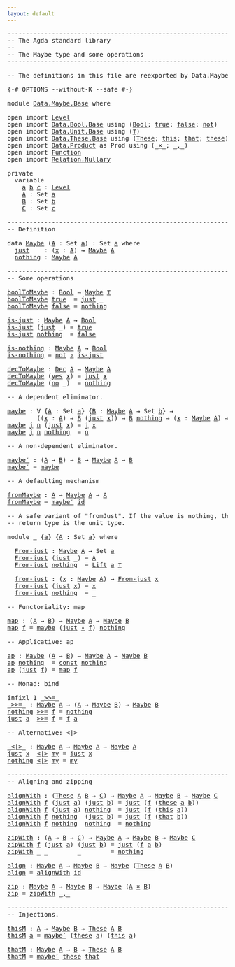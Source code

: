 ```yaml
---
layout: default
---
```


<pre class="Agda">
<a id="1" class="Comment">------------------------------------------------------------------------</a>
<a id="74" class="Comment">-- The Agda standard library</a>
<a id="103" class="Comment">--</a>
<a id="106" class="Comment">-- The Maybe type and some operations</a>
<a id="144" class="Comment">------------------------------------------------------------------------</a>

<a id="218" class="Comment">-- The definitions in this file are reexported by Data.Maybe.</a>

<a id="281" class="Symbol">{-#</a> <a id="285" class="Keyword">OPTIONS</a> <a id="293" class="Pragma">--without-K</a> <a id="305" class="Pragma">--safe</a> <a id="312" class="Symbol">#-}</a>

<a id="317" class="Keyword">module</a> <a id="324" href="Data.Maybe.Base.html" class="Module">Data.Maybe.Base</a> <a id="340" class="Keyword">where</a>

<a id="347" class="Keyword">open</a> <a id="352" class="Keyword">import</a> <a id="359" href="Level.html" class="Module">Level</a>
<a id="365" class="Keyword">open</a> <a id="370" class="Keyword">import</a> <a id="377" href="Data.Bool.Base.html" class="Module">Data.Bool.Base</a> <a id="392" class="Keyword">using</a> <a id="398" class="Symbol">(</a><a id="399" href="Agda.Builtin.Bool.html#163" class="Datatype">Bool</a><a id="403" class="Symbol">;</a> <a id="405" href="Agda.Builtin.Bool.html#188" class="InductiveConstructor">true</a><a id="409" class="Symbol">;</a> <a id="411" href="Agda.Builtin.Bool.html#182" class="InductiveConstructor">false</a><a id="416" class="Symbol">;</a> <a id="418" href="Data.Bool.Base.html#961" class="Function">not</a><a id="421" class="Symbol">)</a>
<a id="423" class="Keyword">open</a> <a id="428" class="Keyword">import</a> <a id="435" href="Data.Unit.Base.html" class="Module">Data.Unit.Base</a> <a id="450" class="Keyword">using</a> <a id="456" class="Symbol">(</a><a id="457" href="Agda.Builtin.Unit.html#164" class="Record">⊤</a><a id="458" class="Symbol">)</a>
<a id="460" class="Keyword">open</a> <a id="465" class="Keyword">import</a> <a id="472" href="Data.These.Base.html" class="Module">Data.These.Base</a> <a id="488" class="Keyword">using</a> <a id="494" class="Symbol">(</a><a id="495" href="Data.These.Base.html#523" class="Datatype">These</a><a id="500" class="Symbol">;</a> <a id="502" href="Data.These.Base.html#581" class="InductiveConstructor">this</a><a id="506" class="Symbol">;</a> <a id="508" href="Data.These.Base.html#609" class="InductiveConstructor">that</a><a id="512" class="Symbol">;</a> <a id="514" href="Data.These.Base.html#637" class="InductiveConstructor">these</a><a id="519" class="Symbol">)</a>
<a id="521" class="Keyword">open</a> <a id="526" class="Keyword">import</a> <a id="533" href="Data.Product.html" class="Module">Data.Product</a> <a id="546" class="Symbol">as</a> <a id="549" class="Module">Prod</a> <a id="554" class="Keyword">using</a> <a id="560" class="Symbol">(</a><a id="561" href="Data.Product.html#1162" class="Function Operator">_×_</a><a id="564" class="Symbol">;</a> <a id="566" href="Agda.Builtin.Sigma.html#236" class="InductiveConstructor Operator">_,_</a><a id="569" class="Symbol">)</a>
<a id="571" class="Keyword">open</a> <a id="576" class="Keyword">import</a> <a id="583" href="Function.html" class="Module">Function</a>
<a id="592" class="Keyword">open</a> <a id="597" class="Keyword">import</a> <a id="604" href="Relation.Nullary.html" class="Module">Relation.Nullary</a>

<a id="622" class="Keyword">private</a>
  <a id="632" class="Keyword">variable</a>
    <a id="645" href="Data.Maybe.Base.html#645" class="Generalizable">a</a> <a id="647" href="Data.Maybe.Base.html#647" class="Generalizable">b</a> <a id="649" href="Data.Maybe.Base.html#649" class="Generalizable">c</a> <a id="651" class="Symbol">:</a> <a id="653" href="Agda.Primitive.html#423" class="Postulate">Level</a>
    <a id="663" href="Data.Maybe.Base.html#663" class="Generalizable">A</a> <a id="665" class="Symbol">:</a> <a id="667" class="PrimitiveType">Set</a> <a id="671" href="Data.Maybe.Base.html#645" class="Generalizable">a</a>
    <a id="677" href="Data.Maybe.Base.html#677" class="Generalizable">B</a> <a id="679" class="Symbol">:</a> <a id="681" class="PrimitiveType">Set</a> <a id="685" href="Data.Maybe.Base.html#647" class="Generalizable">b</a>
    <a id="691" href="Data.Maybe.Base.html#691" class="Generalizable">C</a> <a id="693" class="Symbol">:</a> <a id="695" class="PrimitiveType">Set</a> <a id="699" href="Data.Maybe.Base.html#649" class="Generalizable">c</a>

<a id="702" class="Comment">------------------------------------------------------------------------</a>
<a id="775" class="Comment">-- Definition</a>

<a id="790" class="Keyword">data</a> <a id="Maybe"></a><a id="795" href="Data.Maybe.Base.html#795" class="Datatype">Maybe</a> <a id="801" class="Symbol">(</a><a id="802" href="Data.Maybe.Base.html#802" class="Bound">A</a> <a id="804" class="Symbol">:</a> <a id="806" class="PrimitiveType">Set</a> <a id="810" href="Data.Maybe.Base.html#645" class="Generalizable">a</a><a id="811" class="Symbol">)</a> <a id="813" class="Symbol">:</a> <a id="815" class="PrimitiveType">Set</a> <a id="819" href="Data.Maybe.Base.html#810" class="Bound">a</a> <a id="821" class="Keyword">where</a>
  <a id="Maybe.just"></a><a id="829" href="Data.Maybe.Base.html#829" class="InductiveConstructor">just</a>    <a id="837" class="Symbol">:</a> <a id="839" class="Symbol">(</a><a id="840" href="Data.Maybe.Base.html#840" class="Bound">x</a> <a id="842" class="Symbol">:</a> <a id="844" href="Data.Maybe.Base.html#802" class="Bound">A</a><a id="845" class="Symbol">)</a> <a id="847" class="Symbol">→</a> <a id="849" href="Data.Maybe.Base.html#795" class="Datatype">Maybe</a> <a id="855" href="Data.Maybe.Base.html#802" class="Bound">A</a>
  <a id="Maybe.nothing"></a><a id="859" href="Data.Maybe.Base.html#859" class="InductiveConstructor">nothing</a> <a id="867" class="Symbol">:</a> <a id="869" href="Data.Maybe.Base.html#795" class="Datatype">Maybe</a> <a id="875" href="Data.Maybe.Base.html#802" class="Bound">A</a>

<a id="878" class="Comment">------------------------------------------------------------------------</a>
<a id="951" class="Comment">-- Some operations</a>

<a id="boolToMaybe"></a><a id="971" href="Data.Maybe.Base.html#971" class="Function">boolToMaybe</a> <a id="983" class="Symbol">:</a> <a id="985" href="Agda.Builtin.Bool.html#163" class="Datatype">Bool</a> <a id="990" class="Symbol">→</a> <a id="992" href="Data.Maybe.Base.html#795" class="Datatype">Maybe</a> <a id="998" href="Agda.Builtin.Unit.html#164" class="Record">⊤</a>
<a id="1000" href="Data.Maybe.Base.html#971" class="Function">boolToMaybe</a> <a id="1012" href="Agda.Builtin.Bool.html#188" class="InductiveConstructor">true</a>  <a id="1018" class="Symbol">=</a> <a id="1020" href="Data.Maybe.Base.html#829" class="InductiveConstructor">just</a> <a id="1025" class="Symbol">_</a>
<a id="1027" href="Data.Maybe.Base.html#971" class="Function">boolToMaybe</a> <a id="1039" href="Agda.Builtin.Bool.html#182" class="InductiveConstructor">false</a> <a id="1045" class="Symbol">=</a> <a id="1047" href="Data.Maybe.Base.html#859" class="InductiveConstructor">nothing</a>

<a id="is-just"></a><a id="1056" href="Data.Maybe.Base.html#1056" class="Function">is-just</a> <a id="1064" class="Symbol">:</a> <a id="1066" href="Data.Maybe.Base.html#795" class="Datatype">Maybe</a> <a id="1072" href="Data.Maybe.Base.html#663" class="Generalizable">A</a> <a id="1074" class="Symbol">→</a> <a id="1076" href="Agda.Builtin.Bool.html#163" class="Datatype">Bool</a>
<a id="1081" href="Data.Maybe.Base.html#1056" class="Function">is-just</a> <a id="1089" class="Symbol">(</a><a id="1090" href="Data.Maybe.Base.html#829" class="InductiveConstructor">just</a> <a id="1095" class="Symbol">_)</a> <a id="1098" class="Symbol">=</a> <a id="1100" href="Agda.Builtin.Bool.html#188" class="InductiveConstructor">true</a>
<a id="1105" href="Data.Maybe.Base.html#1056" class="Function">is-just</a> <a id="1113" href="Data.Maybe.Base.html#859" class="InductiveConstructor">nothing</a>  <a id="1122" class="Symbol">=</a> <a id="1124" href="Agda.Builtin.Bool.html#182" class="InductiveConstructor">false</a>

<a id="is-nothing"></a><a id="1131" href="Data.Maybe.Base.html#1131" class="Function">is-nothing</a> <a id="1142" class="Symbol">:</a> <a id="1144" href="Data.Maybe.Base.html#795" class="Datatype">Maybe</a> <a id="1150" href="Data.Maybe.Base.html#663" class="Generalizable">A</a> <a id="1152" class="Symbol">→</a> <a id="1154" href="Agda.Builtin.Bool.html#163" class="Datatype">Bool</a>
<a id="1159" href="Data.Maybe.Base.html#1131" class="Function">is-nothing</a> <a id="1170" class="Symbol">=</a> <a id="1172" href="Data.Bool.Base.html#961" class="Function">not</a> <a id="1176" href="Function.html#1099" class="Function Operator">∘</a> <a id="1178" href="Data.Maybe.Base.html#1056" class="Function">is-just</a>

<a id="decToMaybe"></a><a id="1187" href="Data.Maybe.Base.html#1187" class="Function">decToMaybe</a> <a id="1198" class="Symbol">:</a> <a id="1200" href="Relation.Nullary.html#605" class="Datatype">Dec</a> <a id="1204" href="Data.Maybe.Base.html#663" class="Generalizable">A</a> <a id="1206" class="Symbol">→</a> <a id="1208" href="Data.Maybe.Base.html#795" class="Datatype">Maybe</a> <a id="1214" href="Data.Maybe.Base.html#663" class="Generalizable">A</a>
<a id="1216" href="Data.Maybe.Base.html#1187" class="Function">decToMaybe</a> <a id="1227" class="Symbol">(</a><a id="1228" href="Relation.Nullary.html#641" class="InductiveConstructor">yes</a> <a id="1232" href="Data.Maybe.Base.html#1232" class="Bound">x</a><a id="1233" class="Symbol">)</a> <a id="1235" class="Symbol">=</a> <a id="1237" href="Data.Maybe.Base.html#829" class="InductiveConstructor">just</a> <a id="1242" href="Data.Maybe.Base.html#1232" class="Bound">x</a>
<a id="1244" href="Data.Maybe.Base.html#1187" class="Function">decToMaybe</a> <a id="1255" class="Symbol">(</a><a id="1256" href="Relation.Nullary.html#668" class="InductiveConstructor">no</a> <a id="1259" class="Symbol">_)</a>  <a id="1263" class="Symbol">=</a> <a id="1265" href="Data.Maybe.Base.html#859" class="InductiveConstructor">nothing</a>

<a id="1274" class="Comment">-- A dependent eliminator.</a>

<a id="maybe"></a><a id="1302" href="Data.Maybe.Base.html#1302" class="Function">maybe</a> <a id="1308" class="Symbol">:</a> <a id="1310" class="Symbol">∀</a> <a id="1312" class="Symbol">{</a><a id="1313" href="Data.Maybe.Base.html#1313" class="Bound">A</a> <a id="1315" class="Symbol">:</a> <a id="1317" class="PrimitiveType">Set</a> <a id="1321" href="Data.Maybe.Base.html#645" class="Generalizable">a</a><a id="1322" class="Symbol">}</a> <a id="1324" class="Symbol">{</a><a id="1325" href="Data.Maybe.Base.html#1325" class="Bound">B</a> <a id="1327" class="Symbol">:</a> <a id="1329" href="Data.Maybe.Base.html#795" class="Datatype">Maybe</a> <a id="1335" href="Data.Maybe.Base.html#1313" class="Bound">A</a> <a id="1337" class="Symbol">→</a> <a id="1339" class="PrimitiveType">Set</a> <a id="1343" href="Data.Maybe.Base.html#647" class="Generalizable">b</a><a id="1344" class="Symbol">}</a> <a id="1346" class="Symbol">→</a>
        <a id="1356" class="Symbol">((</a><a id="1358" href="Data.Maybe.Base.html#1358" class="Bound">x</a> <a id="1360" class="Symbol">:</a> <a id="1362" href="Data.Maybe.Base.html#1313" class="Bound">A</a><a id="1363" class="Symbol">)</a> <a id="1365" class="Symbol">→</a> <a id="1367" href="Data.Maybe.Base.html#1325" class="Bound">B</a> <a id="1369" class="Symbol">(</a><a id="1370" href="Data.Maybe.Base.html#829" class="InductiveConstructor">just</a> <a id="1375" href="Data.Maybe.Base.html#1358" class="Bound">x</a><a id="1376" class="Symbol">))</a> <a id="1379" class="Symbol">→</a> <a id="1381" href="Data.Maybe.Base.html#1325" class="Bound">B</a> <a id="1383" href="Data.Maybe.Base.html#859" class="InductiveConstructor">nothing</a> <a id="1391" class="Symbol">→</a> <a id="1393" class="Symbol">(</a><a id="1394" href="Data.Maybe.Base.html#1394" class="Bound">x</a> <a id="1396" class="Symbol">:</a> <a id="1398" href="Data.Maybe.Base.html#795" class="Datatype">Maybe</a> <a id="1404" href="Data.Maybe.Base.html#1313" class="Bound">A</a><a id="1405" class="Symbol">)</a> <a id="1407" class="Symbol">→</a> <a id="1409" href="Data.Maybe.Base.html#1325" class="Bound">B</a> <a id="1411" href="Data.Maybe.Base.html#1394" class="Bound">x</a>
<a id="1413" href="Data.Maybe.Base.html#1302" class="Function">maybe</a> <a id="1419" href="Data.Maybe.Base.html#1419" class="Bound">j</a> <a id="1421" href="Data.Maybe.Base.html#1421" class="Bound">n</a> <a id="1423" class="Symbol">(</a><a id="1424" href="Data.Maybe.Base.html#829" class="InductiveConstructor">just</a> <a id="1429" href="Data.Maybe.Base.html#1429" class="Bound">x</a><a id="1430" class="Symbol">)</a> <a id="1432" class="Symbol">=</a> <a id="1434" href="Data.Maybe.Base.html#1419" class="Bound">j</a> <a id="1436" href="Data.Maybe.Base.html#1429" class="Bound">x</a>
<a id="1438" href="Data.Maybe.Base.html#1302" class="Function">maybe</a> <a id="1444" href="Data.Maybe.Base.html#1444" class="Bound">j</a> <a id="1446" href="Data.Maybe.Base.html#1446" class="Bound">n</a> <a id="1448" href="Data.Maybe.Base.html#859" class="InductiveConstructor">nothing</a>  <a id="1457" class="Symbol">=</a> <a id="1459" href="Data.Maybe.Base.html#1446" class="Bound">n</a>

<a id="1462" class="Comment">-- A non-dependent eliminator.</a>

<a id="maybe′"></a><a id="1494" href="Data.Maybe.Base.html#1494" class="Function">maybe′</a> <a id="1501" class="Symbol">:</a> <a id="1503" class="Symbol">(</a><a id="1504" href="Data.Maybe.Base.html#663" class="Generalizable">A</a> <a id="1506" class="Symbol">→</a> <a id="1508" href="Data.Maybe.Base.html#677" class="Generalizable">B</a><a id="1509" class="Symbol">)</a> <a id="1511" class="Symbol">→</a> <a id="1513" href="Data.Maybe.Base.html#677" class="Generalizable">B</a> <a id="1515" class="Symbol">→</a> <a id="1517" href="Data.Maybe.Base.html#795" class="Datatype">Maybe</a> <a id="1523" href="Data.Maybe.Base.html#663" class="Generalizable">A</a> <a id="1525" class="Symbol">→</a> <a id="1527" href="Data.Maybe.Base.html#677" class="Generalizable">B</a>
<a id="1529" href="Data.Maybe.Base.html#1494" class="Function">maybe′</a> <a id="1536" class="Symbol">=</a> <a id="1538" href="Data.Maybe.Base.html#1302" class="Function">maybe</a>

<a id="1545" class="Comment">-- A defaulting mechanism</a>

<a id="fromMaybe"></a><a id="1572" href="Data.Maybe.Base.html#1572" class="Function">fromMaybe</a> <a id="1582" class="Symbol">:</a> <a id="1584" href="Data.Maybe.Base.html#663" class="Generalizable">A</a> <a id="1586" class="Symbol">→</a> <a id="1588" href="Data.Maybe.Base.html#795" class="Datatype">Maybe</a> <a id="1594" href="Data.Maybe.Base.html#663" class="Generalizable">A</a> <a id="1596" class="Symbol">→</a> <a id="1598" href="Data.Maybe.Base.html#663" class="Generalizable">A</a>
<a id="1600" href="Data.Maybe.Base.html#1572" class="Function">fromMaybe</a> <a id="1610" class="Symbol">=</a> <a id="1612" href="Data.Maybe.Base.html#1494" class="Function">maybe′</a> <a id="1619" href="Function.html#708" class="Function">id</a>

<a id="1623" class="Comment">-- A safe variant of &quot;fromJust&quot;. If the value is nothing, then the</a>
<a id="1690" class="Comment">-- return type is the unit type.</a>

<a id="1724" class="Keyword">module</a> <a id="1731" href="Data.Maybe.Base.html#1731" class="Module">_</a> <a id="1733" class="Symbol">{</a><a id="1734" href="Data.Maybe.Base.html#1734" class="Bound">a</a><a id="1735" class="Symbol">}</a> <a id="1737" class="Symbol">{</a><a id="1738" href="Data.Maybe.Base.html#1738" class="Bound">A</a> <a id="1740" class="Symbol">:</a> <a id="1742" class="PrimitiveType">Set</a> <a id="1746" href="Data.Maybe.Base.html#1734" class="Bound">a</a><a id="1747" class="Symbol">}</a> <a id="1749" class="Keyword">where</a>

  <a id="1758" href="Data.Maybe.Base.html#1758" class="Function">From-just</a> <a id="1768" class="Symbol">:</a> <a id="1770" href="Data.Maybe.Base.html#795" class="Datatype">Maybe</a> <a id="1776" href="Data.Maybe.Base.html#1738" class="Bound">A</a> <a id="1778" class="Symbol">→</a> <a id="1780" class="PrimitiveType">Set</a> <a id="1784" href="Data.Maybe.Base.html#1734" class="Bound">a</a>
  <a id="1788" href="Data.Maybe.Base.html#1758" class="Function">From-just</a> <a id="1798" class="Symbol">(</a><a id="1799" href="Data.Maybe.Base.html#829" class="InductiveConstructor">just</a> <a id="1804" class="Symbol">_)</a> <a id="1807" class="Symbol">=</a> <a id="1809" href="Data.Maybe.Base.html#1738" class="Bound">A</a>
  <a id="1813" href="Data.Maybe.Base.html#1758" class="Function">From-just</a> <a id="1823" href="Data.Maybe.Base.html#859" class="InductiveConstructor">nothing</a>  <a id="1832" class="Symbol">=</a> <a id="1834" href="Level.html#400" class="Record">Lift</a> <a id="1839" href="Data.Maybe.Base.html#1734" class="Bound">a</a> <a id="1841" href="Agda.Builtin.Unit.html#164" class="Record">⊤</a>

  <a id="1846" href="Data.Maybe.Base.html#1846" class="Function">from-just</a> <a id="1856" class="Symbol">:</a> <a id="1858" class="Symbol">(</a><a id="1859" href="Data.Maybe.Base.html#1859" class="Bound">x</a> <a id="1861" class="Symbol">:</a> <a id="1863" href="Data.Maybe.Base.html#795" class="Datatype">Maybe</a> <a id="1869" href="Data.Maybe.Base.html#1738" class="Bound">A</a><a id="1870" class="Symbol">)</a> <a id="1872" class="Symbol">→</a> <a id="1874" href="Data.Maybe.Base.html#1758" class="Function">From-just</a> <a id="1884" href="Data.Maybe.Base.html#1859" class="Bound">x</a>
  <a id="1888" href="Data.Maybe.Base.html#1846" class="Function">from-just</a> <a id="1898" class="Symbol">(</a><a id="1899" href="Data.Maybe.Base.html#829" class="InductiveConstructor">just</a> <a id="1904" href="Data.Maybe.Base.html#1904" class="Bound">x</a><a id="1905" class="Symbol">)</a> <a id="1907" class="Symbol">=</a> <a id="1909" href="Data.Maybe.Base.html#1904" class="Bound">x</a>
  <a id="1913" href="Data.Maybe.Base.html#1846" class="Function">from-just</a> <a id="1923" href="Data.Maybe.Base.html#859" class="InductiveConstructor">nothing</a>  <a id="1932" class="Symbol">=</a> <a id="1934" class="Symbol">_</a>

<a id="1937" class="Comment">-- Functoriality: map</a>

<a id="map"></a><a id="1960" href="Data.Maybe.Base.html#1960" class="Function">map</a> <a id="1964" class="Symbol">:</a> <a id="1966" class="Symbol">(</a><a id="1967" href="Data.Maybe.Base.html#663" class="Generalizable">A</a> <a id="1969" class="Symbol">→</a> <a id="1971" href="Data.Maybe.Base.html#677" class="Generalizable">B</a><a id="1972" class="Symbol">)</a> <a id="1974" class="Symbol">→</a> <a id="1976" href="Data.Maybe.Base.html#795" class="Datatype">Maybe</a> <a id="1982" href="Data.Maybe.Base.html#663" class="Generalizable">A</a> <a id="1984" class="Symbol">→</a> <a id="1986" href="Data.Maybe.Base.html#795" class="Datatype">Maybe</a> <a id="1992" href="Data.Maybe.Base.html#677" class="Generalizable">B</a>
<a id="1994" href="Data.Maybe.Base.html#1960" class="Function">map</a> <a id="1998" href="Data.Maybe.Base.html#1998" class="Bound">f</a> <a id="2000" class="Symbol">=</a> <a id="2002" href="Data.Maybe.Base.html#1302" class="Function">maybe</a> <a id="2008" class="Symbol">(</a><a id="2009" href="Data.Maybe.Base.html#829" class="InductiveConstructor">just</a> <a id="2014" href="Function.html#1099" class="Function Operator">∘</a> <a id="2016" href="Data.Maybe.Base.html#1998" class="Bound">f</a><a id="2017" class="Symbol">)</a> <a id="2019" href="Data.Maybe.Base.html#859" class="InductiveConstructor">nothing</a>

<a id="2028" class="Comment">-- Applicative: ap</a>

<a id="ap"></a><a id="2048" href="Data.Maybe.Base.html#2048" class="Function">ap</a> <a id="2051" class="Symbol">:</a> <a id="2053" href="Data.Maybe.Base.html#795" class="Datatype">Maybe</a> <a id="2059" class="Symbol">(</a><a id="2060" href="Data.Maybe.Base.html#663" class="Generalizable">A</a> <a id="2062" class="Symbol">→</a> <a id="2064" href="Data.Maybe.Base.html#677" class="Generalizable">B</a><a id="2065" class="Symbol">)</a> <a id="2067" class="Symbol">→</a> <a id="2069" href="Data.Maybe.Base.html#795" class="Datatype">Maybe</a> <a id="2075" href="Data.Maybe.Base.html#663" class="Generalizable">A</a> <a id="2077" class="Symbol">→</a> <a id="2079" href="Data.Maybe.Base.html#795" class="Datatype">Maybe</a> <a id="2085" href="Data.Maybe.Base.html#677" class="Generalizable">B</a>
<a id="2087" href="Data.Maybe.Base.html#2048" class="Function">ap</a> <a id="2090" href="Data.Maybe.Base.html#859" class="InductiveConstructor">nothing</a>  <a id="2099" class="Symbol">=</a> <a id="2101" href="Function.html#729" class="Function">const</a> <a id="2107" href="Data.Maybe.Base.html#859" class="InductiveConstructor">nothing</a>
<a id="2115" href="Data.Maybe.Base.html#2048" class="Function">ap</a> <a id="2118" class="Symbol">(</a><a id="2119" href="Data.Maybe.Base.html#829" class="InductiveConstructor">just</a> <a id="2124" href="Data.Maybe.Base.html#2124" class="Bound">f</a><a id="2125" class="Symbol">)</a> <a id="2127" class="Symbol">=</a> <a id="2129" href="Data.Maybe.Base.html#1960" class="Function">map</a> <a id="2133" href="Data.Maybe.Base.html#2124" class="Bound">f</a>

<a id="2136" class="Comment">-- Monad: bind</a>

<a id="2152" class="Keyword">infixl</a> <a id="2159" class="Number">1</a> <a id="2161" href="Data.Maybe.Base.html#2167" class="Function Operator">_&gt;&gt;=_</a>
<a id="_&gt;&gt;=_"></a><a id="2167" href="Data.Maybe.Base.html#2167" class="Function Operator">_&gt;&gt;=_</a> <a id="2173" class="Symbol">:</a> <a id="2175" href="Data.Maybe.Base.html#795" class="Datatype">Maybe</a> <a id="2181" href="Data.Maybe.Base.html#663" class="Generalizable">A</a> <a id="2183" class="Symbol">→</a> <a id="2185" class="Symbol">(</a><a id="2186" href="Data.Maybe.Base.html#663" class="Generalizable">A</a> <a id="2188" class="Symbol">→</a> <a id="2190" href="Data.Maybe.Base.html#795" class="Datatype">Maybe</a> <a id="2196" href="Data.Maybe.Base.html#677" class="Generalizable">B</a><a id="2197" class="Symbol">)</a> <a id="2199" class="Symbol">→</a> <a id="2201" href="Data.Maybe.Base.html#795" class="Datatype">Maybe</a> <a id="2207" href="Data.Maybe.Base.html#677" class="Generalizable">B</a>
<a id="2209" href="Data.Maybe.Base.html#859" class="InductiveConstructor">nothing</a> <a id="2217" href="Data.Maybe.Base.html#2167" class="Function Operator">&gt;&gt;=</a> <a id="2221" href="Data.Maybe.Base.html#2221" class="Bound">f</a> <a id="2223" class="Symbol">=</a> <a id="2225" href="Data.Maybe.Base.html#859" class="InductiveConstructor">nothing</a>
<a id="2233" href="Data.Maybe.Base.html#829" class="InductiveConstructor">just</a> <a id="2238" href="Data.Maybe.Base.html#2238" class="Bound">a</a>  <a id="2241" href="Data.Maybe.Base.html#2167" class="Function Operator">&gt;&gt;=</a> <a id="2245" href="Data.Maybe.Base.html#2245" class="Bound">f</a> <a id="2247" class="Symbol">=</a> <a id="2249" href="Data.Maybe.Base.html#2245" class="Bound">f</a> <a id="2251" href="Data.Maybe.Base.html#2238" class="Bound">a</a>

<a id="2254" class="Comment">-- Alternative: &lt;∣&gt;</a>

<a id="_&lt;∣&gt;_"></a><a id="2275" href="Data.Maybe.Base.html#2275" class="Function Operator">_&lt;∣&gt;_</a> <a id="2281" class="Symbol">:</a> <a id="2283" href="Data.Maybe.Base.html#795" class="Datatype">Maybe</a> <a id="2289" href="Data.Maybe.Base.html#663" class="Generalizable">A</a> <a id="2291" class="Symbol">→</a> <a id="2293" href="Data.Maybe.Base.html#795" class="Datatype">Maybe</a> <a id="2299" href="Data.Maybe.Base.html#663" class="Generalizable">A</a> <a id="2301" class="Symbol">→</a> <a id="2303" href="Data.Maybe.Base.html#795" class="Datatype">Maybe</a> <a id="2309" href="Data.Maybe.Base.html#663" class="Generalizable">A</a>
<a id="2311" href="Data.Maybe.Base.html#829" class="InductiveConstructor">just</a> <a id="2316" href="Data.Maybe.Base.html#2316" class="Bound">x</a>  <a id="2319" href="Data.Maybe.Base.html#2275" class="Function Operator">&lt;∣&gt;</a> <a id="2323" href="Data.Maybe.Base.html#2323" class="Bound">my</a> <a id="2326" class="Symbol">=</a> <a id="2328" href="Data.Maybe.Base.html#829" class="InductiveConstructor">just</a> <a id="2333" href="Data.Maybe.Base.html#2316" class="Bound">x</a>
<a id="2335" href="Data.Maybe.Base.html#859" class="InductiveConstructor">nothing</a> <a id="2343" href="Data.Maybe.Base.html#2275" class="Function Operator">&lt;∣&gt;</a> <a id="2347" href="Data.Maybe.Base.html#2347" class="Bound">my</a> <a id="2350" class="Symbol">=</a> <a id="2352" href="Data.Maybe.Base.html#2347" class="Bound">my</a>

<a id="2356" class="Comment">------------------------------------------------------------------------</a>
<a id="2429" class="Comment">-- Aligning and zipping</a>

<a id="alignWith"></a><a id="2454" href="Data.Maybe.Base.html#2454" class="Function">alignWith</a> <a id="2464" class="Symbol">:</a> <a id="2466" class="Symbol">(</a><a id="2467" href="Data.These.Base.html#523" class="Datatype">These</a> <a id="2473" href="Data.Maybe.Base.html#663" class="Generalizable">A</a> <a id="2475" href="Data.Maybe.Base.html#677" class="Generalizable">B</a> <a id="2477" class="Symbol">→</a> <a id="2479" href="Data.Maybe.Base.html#691" class="Generalizable">C</a><a id="2480" class="Symbol">)</a> <a id="2482" class="Symbol">→</a> <a id="2484" href="Data.Maybe.Base.html#795" class="Datatype">Maybe</a> <a id="2490" href="Data.Maybe.Base.html#663" class="Generalizable">A</a> <a id="2492" class="Symbol">→</a> <a id="2494" href="Data.Maybe.Base.html#795" class="Datatype">Maybe</a> <a id="2500" href="Data.Maybe.Base.html#677" class="Generalizable">B</a> <a id="2502" class="Symbol">→</a> <a id="2504" href="Data.Maybe.Base.html#795" class="Datatype">Maybe</a> <a id="2510" href="Data.Maybe.Base.html#691" class="Generalizable">C</a>
<a id="2512" href="Data.Maybe.Base.html#2454" class="Function">alignWith</a> <a id="2522" href="Data.Maybe.Base.html#2522" class="Bound">f</a> <a id="2524" class="Symbol">(</a><a id="2525" href="Data.Maybe.Base.html#829" class="InductiveConstructor">just</a> <a id="2530" href="Data.Maybe.Base.html#2530" class="Bound">a</a><a id="2531" class="Symbol">)</a> <a id="2533" class="Symbol">(</a><a id="2534" href="Data.Maybe.Base.html#829" class="InductiveConstructor">just</a> <a id="2539" href="Data.Maybe.Base.html#2539" class="Bound">b</a><a id="2540" class="Symbol">)</a> <a id="2542" class="Symbol">=</a> <a id="2544" href="Data.Maybe.Base.html#829" class="InductiveConstructor">just</a> <a id="2549" class="Symbol">(</a><a id="2550" href="Data.Maybe.Base.html#2522" class="Bound">f</a> <a id="2552" class="Symbol">(</a><a id="2553" href="Data.These.Base.html#637" class="InductiveConstructor">these</a> <a id="2559" href="Data.Maybe.Base.html#2530" class="Bound">a</a> <a id="2561" href="Data.Maybe.Base.html#2539" class="Bound">b</a><a id="2562" class="Symbol">))</a>
<a id="2565" href="Data.Maybe.Base.html#2454" class="Function">alignWith</a> <a id="2575" href="Data.Maybe.Base.html#2575" class="Bound">f</a> <a id="2577" class="Symbol">(</a><a id="2578" href="Data.Maybe.Base.html#829" class="InductiveConstructor">just</a> <a id="2583" href="Data.Maybe.Base.html#2583" class="Bound">a</a><a id="2584" class="Symbol">)</a> <a id="2586" href="Data.Maybe.Base.html#859" class="InductiveConstructor">nothing</a>  <a id="2595" class="Symbol">=</a> <a id="2597" href="Data.Maybe.Base.html#829" class="InductiveConstructor">just</a> <a id="2602" class="Symbol">(</a><a id="2603" href="Data.Maybe.Base.html#2575" class="Bound">f</a> <a id="2605" class="Symbol">(</a><a id="2606" href="Data.These.Base.html#581" class="InductiveConstructor">this</a> <a id="2611" href="Data.Maybe.Base.html#2583" class="Bound">a</a><a id="2612" class="Symbol">))</a>
<a id="2615" href="Data.Maybe.Base.html#2454" class="Function">alignWith</a> <a id="2625" href="Data.Maybe.Base.html#2625" class="Bound">f</a> <a id="2627" href="Data.Maybe.Base.html#859" class="InductiveConstructor">nothing</a>  <a id="2636" class="Symbol">(</a><a id="2637" href="Data.Maybe.Base.html#829" class="InductiveConstructor">just</a> <a id="2642" href="Data.Maybe.Base.html#2642" class="Bound">b</a><a id="2643" class="Symbol">)</a> <a id="2645" class="Symbol">=</a> <a id="2647" href="Data.Maybe.Base.html#829" class="InductiveConstructor">just</a> <a id="2652" class="Symbol">(</a><a id="2653" href="Data.Maybe.Base.html#2625" class="Bound">f</a> <a id="2655" class="Symbol">(</a><a id="2656" href="Data.These.Base.html#609" class="InductiveConstructor">that</a> <a id="2661" href="Data.Maybe.Base.html#2642" class="Bound">b</a><a id="2662" class="Symbol">))</a>
<a id="2665" href="Data.Maybe.Base.html#2454" class="Function">alignWith</a> <a id="2675" href="Data.Maybe.Base.html#2675" class="Bound">f</a> <a id="2677" href="Data.Maybe.Base.html#859" class="InductiveConstructor">nothing</a>  <a id="2686" href="Data.Maybe.Base.html#859" class="InductiveConstructor">nothing</a>  <a id="2695" class="Symbol">=</a> <a id="2697" href="Data.Maybe.Base.html#859" class="InductiveConstructor">nothing</a>

<a id="zipWith"></a><a id="2706" href="Data.Maybe.Base.html#2706" class="Function">zipWith</a> <a id="2714" class="Symbol">:</a> <a id="2716" class="Symbol">(</a><a id="2717" href="Data.Maybe.Base.html#663" class="Generalizable">A</a> <a id="2719" class="Symbol">→</a> <a id="2721" href="Data.Maybe.Base.html#677" class="Generalizable">B</a> <a id="2723" class="Symbol">→</a> <a id="2725" href="Data.Maybe.Base.html#691" class="Generalizable">C</a><a id="2726" class="Symbol">)</a> <a id="2728" class="Symbol">→</a> <a id="2730" href="Data.Maybe.Base.html#795" class="Datatype">Maybe</a> <a id="2736" href="Data.Maybe.Base.html#663" class="Generalizable">A</a> <a id="2738" class="Symbol">→</a> <a id="2740" href="Data.Maybe.Base.html#795" class="Datatype">Maybe</a> <a id="2746" href="Data.Maybe.Base.html#677" class="Generalizable">B</a> <a id="2748" class="Symbol">→</a> <a id="2750" href="Data.Maybe.Base.html#795" class="Datatype">Maybe</a> <a id="2756" href="Data.Maybe.Base.html#691" class="Generalizable">C</a>
<a id="2758" href="Data.Maybe.Base.html#2706" class="Function">zipWith</a> <a id="2766" href="Data.Maybe.Base.html#2766" class="Bound">f</a> <a id="2768" class="Symbol">(</a><a id="2769" href="Data.Maybe.Base.html#829" class="InductiveConstructor">just</a> <a id="2774" href="Data.Maybe.Base.html#2774" class="Bound">a</a><a id="2775" class="Symbol">)</a> <a id="2777" class="Symbol">(</a><a id="2778" href="Data.Maybe.Base.html#829" class="InductiveConstructor">just</a> <a id="2783" href="Data.Maybe.Base.html#2783" class="Bound">b</a><a id="2784" class="Symbol">)</a> <a id="2786" class="Symbol">=</a> <a id="2788" href="Data.Maybe.Base.html#829" class="InductiveConstructor">just</a> <a id="2793" class="Symbol">(</a><a id="2794" href="Data.Maybe.Base.html#2766" class="Bound">f</a> <a id="2796" href="Data.Maybe.Base.html#2774" class="Bound">a</a> <a id="2798" href="Data.Maybe.Base.html#2783" class="Bound">b</a><a id="2799" class="Symbol">)</a>
<a id="2801" href="Data.Maybe.Base.html#2706" class="CatchallClause Function">zipWith</a><a id="2808" class="CatchallClause"> </a><a id="2809" class="CatchallClause Symbol">_</a><a id="2810" class="CatchallClause"> </a><a id="2811" class="CatchallClause Symbol">_</a><a id="2812" class="CatchallClause">        </a><a id="2820" class="CatchallClause Symbol">_</a>        <a id="2829" class="Symbol">=</a> <a id="2831" href="Data.Maybe.Base.html#859" class="InductiveConstructor">nothing</a>

<a id="align"></a><a id="2840" href="Data.Maybe.Base.html#2840" class="Function">align</a> <a id="2846" class="Symbol">:</a> <a id="2848" href="Data.Maybe.Base.html#795" class="Datatype">Maybe</a> <a id="2854" href="Data.Maybe.Base.html#663" class="Generalizable">A</a> <a id="2856" class="Symbol">→</a> <a id="2858" href="Data.Maybe.Base.html#795" class="Datatype">Maybe</a> <a id="2864" href="Data.Maybe.Base.html#677" class="Generalizable">B</a> <a id="2866" class="Symbol">→</a> <a id="2868" href="Data.Maybe.Base.html#795" class="Datatype">Maybe</a> <a id="2874" class="Symbol">(</a><a id="2875" href="Data.These.Base.html#523" class="Datatype">These</a> <a id="2881" href="Data.Maybe.Base.html#663" class="Generalizable">A</a> <a id="2883" href="Data.Maybe.Base.html#677" class="Generalizable">B</a><a id="2884" class="Symbol">)</a>
<a id="2886" href="Data.Maybe.Base.html#2840" class="Function">align</a> <a id="2892" class="Symbol">=</a> <a id="2894" href="Data.Maybe.Base.html#2454" class="Function">alignWith</a> <a id="2904" href="Function.html#708" class="Function">id</a>

<a id="zip"></a><a id="2908" href="Data.Maybe.Base.html#2908" class="Function">zip</a> <a id="2912" class="Symbol">:</a> <a id="2914" href="Data.Maybe.Base.html#795" class="Datatype">Maybe</a> <a id="2920" href="Data.Maybe.Base.html#663" class="Generalizable">A</a> <a id="2922" class="Symbol">→</a> <a id="2924" href="Data.Maybe.Base.html#795" class="Datatype">Maybe</a> <a id="2930" href="Data.Maybe.Base.html#677" class="Generalizable">B</a> <a id="2932" class="Symbol">→</a> <a id="2934" href="Data.Maybe.Base.html#795" class="Datatype">Maybe</a> <a id="2940" class="Symbol">(</a><a id="2941" href="Data.Maybe.Base.html#663" class="Generalizable">A</a> <a id="2943" href="Data.Product.html#1162" class="Function Operator">×</a> <a id="2945" href="Data.Maybe.Base.html#677" class="Generalizable">B</a><a id="2946" class="Symbol">)</a>
<a id="2948" href="Data.Maybe.Base.html#2908" class="Function">zip</a> <a id="2952" class="Symbol">=</a> <a id="2954" href="Data.Maybe.Base.html#2706" class="Function">zipWith</a> <a id="2962" href="Agda.Builtin.Sigma.html#236" class="InductiveConstructor Operator">_,_</a>

<a id="2967" class="Comment">------------------------------------------------------------------------</a>
<a id="3040" class="Comment">-- Injections.</a>

<a id="thisM"></a><a id="3056" href="Data.Maybe.Base.html#3056" class="Function">thisM</a> <a id="3062" class="Symbol">:</a> <a id="3064" href="Data.Maybe.Base.html#663" class="Generalizable">A</a> <a id="3066" class="Symbol">→</a> <a id="3068" href="Data.Maybe.Base.html#795" class="Datatype">Maybe</a> <a id="3074" href="Data.Maybe.Base.html#677" class="Generalizable">B</a> <a id="3076" class="Symbol">→</a> <a id="3078" href="Data.These.Base.html#523" class="Datatype">These</a> <a id="3084" href="Data.Maybe.Base.html#663" class="Generalizable">A</a> <a id="3086" href="Data.Maybe.Base.html#677" class="Generalizable">B</a>
<a id="3088" href="Data.Maybe.Base.html#3056" class="Function">thisM</a> <a id="3094" href="Data.Maybe.Base.html#3094" class="Bound">a</a> <a id="3096" class="Symbol">=</a> <a id="3098" href="Data.Maybe.Base.html#1494" class="Function">maybe′</a> <a id="3105" class="Symbol">(</a><a id="3106" href="Data.These.Base.html#637" class="InductiveConstructor">these</a> <a id="3112" href="Data.Maybe.Base.html#3094" class="Bound">a</a><a id="3113" class="Symbol">)</a> <a id="3115" class="Symbol">(</a><a id="3116" href="Data.These.Base.html#581" class="InductiveConstructor">this</a> <a id="3121" href="Data.Maybe.Base.html#3094" class="Bound">a</a><a id="3122" class="Symbol">)</a>

<a id="thatM"></a><a id="3125" href="Data.Maybe.Base.html#3125" class="Function">thatM</a> <a id="3131" class="Symbol">:</a> <a id="3133" href="Data.Maybe.Base.html#795" class="Datatype">Maybe</a> <a id="3139" href="Data.Maybe.Base.html#663" class="Generalizable">A</a> <a id="3141" class="Symbol">→</a> <a id="3143" href="Data.Maybe.Base.html#677" class="Generalizable">B</a> <a id="3145" class="Symbol">→</a> <a id="3147" href="Data.These.Base.html#523" class="Datatype">These</a> <a id="3153" href="Data.Maybe.Base.html#663" class="Generalizable">A</a> <a id="3155" href="Data.Maybe.Base.html#677" class="Generalizable">B</a>
<a id="3157" href="Data.Maybe.Base.html#3125" class="Function">thatM</a> <a id="3163" class="Symbol">=</a> <a id="3165" href="Data.Maybe.Base.html#1494" class="Function">maybe′</a> <a id="3172" href="Data.These.Base.html#637" class="InductiveConstructor">these</a> <a id="3178" href="Data.These.Base.html#609" class="InductiveConstructor">that</a>
</pre>
